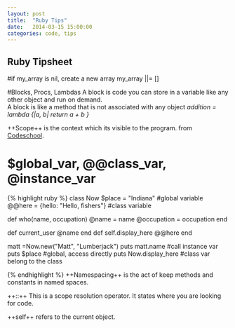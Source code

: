 ```yaml
---
layout: post
title:  "Ruby Tips"
date:   2014-03-15 15:00:00
categories: code, tips
---
```


Ruby Tipsheet
--------------
#if my_array is nil, create a new array
my_array ||= []

#Blocks, Procs, Lambdas
A block is code you can store in a variable like any other object and run on demand.  
A block is like a method that is not associated with any object
*addition = lambda {|a, b| return a + b }*

++Scope++ is the context which its visible to the program.
from [Codeschool](http://www.codecademy.com/courses/ruby-beginner-en-MFiQ6/1/1?curriculum_id=5059f8619189a5000201fbcb).
# $global_var, @@class_var, @instance_var
{% highlight ruby %}
class Now
  $place = "Indiana" #global variable
  @@here = {hello: "Hello, fishers"} #class variable

  def who(name, occupation)
    @name = name
    @occupation = occupation
  end

  def current_user
    @name
  end
  def self.display_here
    @@here
  end

  matt =Now.new("Matt", "Lumberjack")
  puts matt.name  #call instance var
  puts $place  #global, access directly
  puts Now.display_here  #class var belong to the class

{% endhighlight %}
++Namespacing++ is the act of keep methods and constants in named spaces.

++::++ This is a scope resolution operator. It states where you are looking for code.

++self++ refers to the current object.